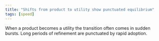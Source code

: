 ```yaml
---
title: "Shifts from product to utility show punctuated equilibrium"
tags: [speed]
---
```



When a product becomes a utility the transition often comes in sudden bursts. Long periods of refinement are punctuated by rapid adoption.
